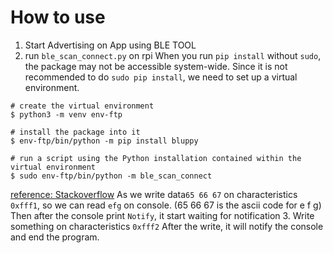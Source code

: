 # How to use

1. Start Advertising on App using BLE TOOL
2. run `ble_scan_connect.py` on rpi
   When you run `pip install` without `sudo`, the package may not be accessible system-wide.
   Since it is not recommended to do `sudo pip install`, we need to set up a virtual environment.

```
# create the virtual environment
$ python3 -m venv env-ftp

# install the package into it
$ env-ftp/bin/python -m pip install bluppy

# run a script using the Python installation contained within the virtual environment
$ sudo env-ftp/bin/python -m ble_scan_connect
```

[reference: Stackoverflow](https://stackoverflow.com/questions/66410127/python-on-raspi-cant-find-installed-module)
As we write data`65 66 67` on characteristics `0xfff1`, so we can read `efg` on console. (65 66 67 is the ascii code for e f g)
Then after the console print `Notify`, it start waiting for notification 3. Write something on characteristics `0xfff2`
After the write, it will notify the console and end the program.
